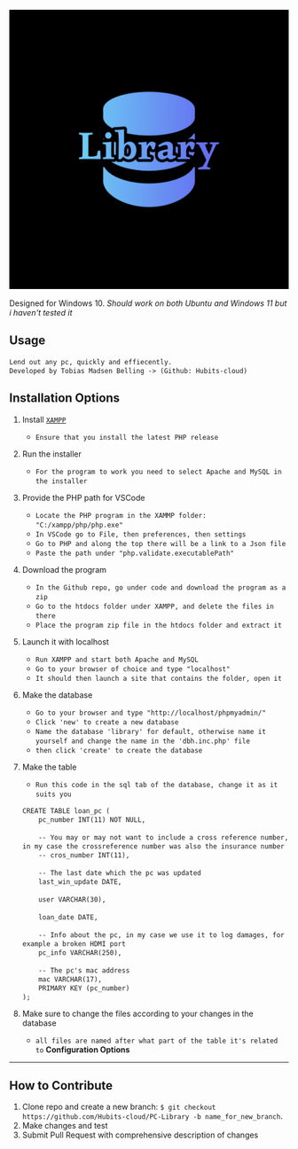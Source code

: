 ![library logo](images/png/logo-color.png)

Designed for Windows 10. *Should work on both Ubuntu and Windows 11 but i haven't tested it*



**Usage**
---

```
Lend out any pc, quickly and effiecently.
Developed by Tobias Madsen Belling -> (Github: Hubits-cloud)
```

**Installation Options**
---

1. Install [`XAMPP`](https://www.apachefriends.org/download.html)
    + `Ensure that you install the latest PHP release`


2. Run the installer
    + `For the program to work you need to select Apache and MySQL in the installer`


3. Provide the PHP path for VSCode
    + `Locate the PHP program in the XAMMP folder: "C:/xampp/php/php.exe"`
    + `In VSCode go to File, then preferences, then settings`
    + `Go to PHP and along the top there will be a link to a Json file`
    + `Paste the path under "php.validate.executablePath"`


4. Download the program
    + `In the Github repo, go under code and download the program as a zip`
    + `Go to the htdocs folder under XAMPP, and delete the files in there`
    + `Place the program zip file in the htdocs folder and extract it`



5. Launch it with localhost
    + `Run XAMPP and start both Apache and MySQL`
    + `Go to your browser of choice and type "localhost"`
    + `It should then launch a site that contains the folder, open it`


6. Make the database
    + `Go to your browser and type "http://localhost/phpmyadmin/"`
    + `Click 'new' to create a new database`
    + `Name the database 'library' for default, otherwise name it yourself and change the name in the 'dbh.inc.php' file`
    + `then click 'create' to create the database`

7. Make the table
    + `Run this code in the sql tab of the database, change it as it suits you`
    ```
    CREATE TABLE loan_pc (
        pc_number INT(11) NOT NULL,

        -- You may or may not want to include a cross reference number, in my case the crossreference number was also the insurance number
        -- cros_number INT(11),

        -- The last date which the pc was updated
        last_win_update DATE,

        user VARCHAR(30),

        loan_date DATE,

        -- Info about the pc, in my case we use it to log damages, for example a broken HDMI port
        pc_info VARCHAR(250),

        -- The pc's mac address
        mac VARCHAR(17),
        PRIMARY KEY (pc_number)
    );
    ```

8. Make sure to change the files according to your changes in the database
    + `all files are named after what part of the table it's related to`
**Configuration Options**
---


**How to Contribute**
---

1. Clone repo and create a new branch: `$ git checkout https://github.com/Hubits-cloud/PC-Library -b name_for_new_branch`.
2. Make changes and test
3. Submit Pull Request with comprehensive description of changes